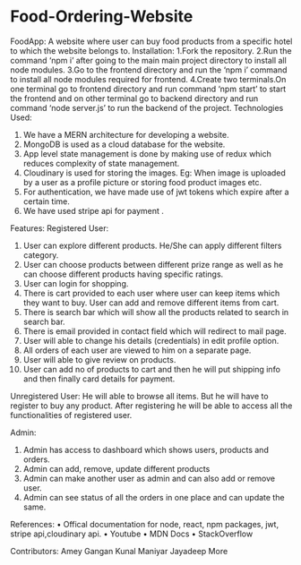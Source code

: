 # Food-Ordering-Website
FoodApp:
A website where user can buy food products from a specific hotel to which the website belongs to.
Installation:
1.Fork the repository.
2.Run the command ‘npm i’ after going to the main main project directory to install all node modules.
3.Go to the frontend directory and run the ‘npm i’ command to install all node modules required for frontend.
4.Create two terminals.On one terminal go to frontend directory and run command ‘npm start’ to start the frontend and on other terminal go to backend directory and run command ‘node server.js’ to run the backend of the project.
Technologies Used:
1.	We have a MERN architecture for developing a website.
2.	MongoDB is used as a cloud database for the website.
3.	App level state management is done by making use of redux which reduces complexity of state management.
4.	 Cloudinary is used for storing the images. Eg: When image is uploaded by a user as a profile picture or storing food product images etc.
5.	For authentication, we have made use of jwt tokens which expire after a certain time.
6.	We have used stripe api for payment .

Features:
Registered User: 
1.	User can explore different products. He/She can apply different filters category.
2.	User can choose products between different prize range as well as he can choose different products having specific ratings.
3.	 User can login for shopping.
4.	There is cart provided to each user where user can keep items which they want to buy. User can add and remove different items from cart.
5.	There is search bar which will show all the products related to search in search bar.
6.	There is email provided in contact field which will redirect to mail page.
7.	User will able to change his details (credentials) in edit profile option.
8.	All orders of each user are viewed to him on a separate page.
9.	User will able to give review on products.
10.	User can add no of products to cart and then he will put shipping info and then finally card details for payment.

Unregistered User: 
He will able to browse all items. But he will have to register to buy any product. After registering he will be able to access all the functionalities of registered user.

Admin:
1.	Admin has access to dashboard which shows users, products and orders.
2.	Admin can add, remove, update different products
3.	Admin can make another user as admin and can also add or remove user.
4. Admin can see status of all the orders in one place and can update the same. 


References:
•	Offical documentation for node, react, npm packages, jwt, stripe api,cloudinary api.
•	Youtube
•	MDN Docs
•	StackOverflow

Contributors:
Amey Gangan
Kunal Maniyar
Jayadeep More

